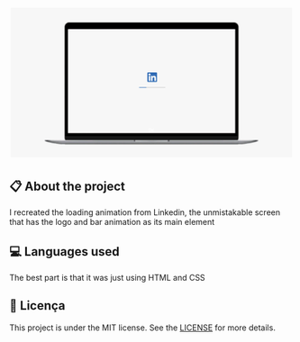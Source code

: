 
<h1 align="center">
    <img src="imagens/linkedin-animation.gif" alt="Linkedin Loading" width="500px" />
</h1>

## :clipboard: About the project

I recreated the loading animation from Linkedin, the unmistakable screen that has the logo and bar animation as its main element

## :computer: Languages used

The best part is that it was just using HTML and CSS

## :book: Licença

This project is under the MIT license. See the [LICENSE](LICENSE.md) for more details.